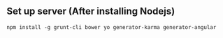 ## Set up server (After installing Nodejs)
    npm install -g grunt-cli bower yo generator-karma generator-angular

